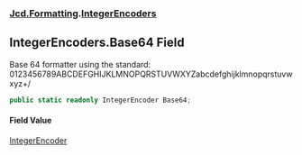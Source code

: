### [Jcd.Formatting](Jcd.Formatting.md 'Jcd.Formatting').[IntegerEncoders](Jcd.Formatting.IntegerEncoders.md 'Jcd.Formatting.IntegerEncoders')

## IntegerEncoders.Base64 Field

Base 64 formatter using the standard: 0123456789ABCDEFGHIJKLMNOPQRSTUVWXYZabcdefghijklmnopqrstuvwxyz+/

```csharp
public static readonly IntegerEncoder Base64;
```

#### Field Value
[IntegerEncoder](Jcd.Formatting.IntegerEncoder.md 'Jcd.Formatting.IntegerEncoder')